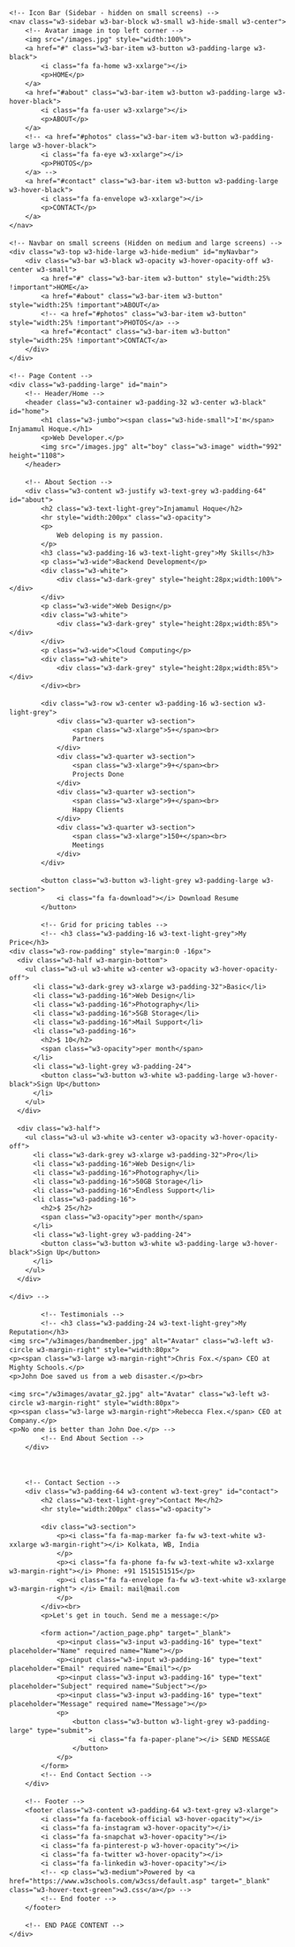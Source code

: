 <!DOCTYPE html>
<html>
<title>Portfolio | Injamamul Hoque</title>
<meta charset="UTF-8">
<meta name="viewport" content="width=device-width, initial-scale=1">
<link rel="stylesheet" href="https://www.w3schools.com/w3css/4/w3.css">
<link rel="stylesheet" href="https://fonts.googleapis.com/css?family=Montserrat">
<link rel="stylesheet" href="https://cdnjs.cloudflare.com/ajax/libs/font-awesome/4.7.0/css/font-awesome.min.css">
<style>
    body,
    h1,
    h2,
    h3,
    h4,
    h5,
    h6 {
        font-family: "Montserrat", sans-serif
    }

    .w3-row-padding img {
        margin-bottom: 12px
    }

    /* Set the width of the sidebar to 120px */
    .w3-sidebar {
        width: 120px;
        background: #222;
    }

    /* Add a left margin to the "page content" that matches the width of the sidebar (120px) */
    #main {
        margin-left: 120px
    }

    /* Remove margins from "page content" on small screens */
    @media only screen and (max-width: 600px) {
        #main {
            margin-left: 0
        }
    }
</style>

<body class="w3-black">

    <!-- Icon Bar (Sidebar - hidden on small screens) -->
    <nav class="w3-sidebar w3-bar-block w3-small w3-hide-small w3-center">
        <!-- Avatar image in top left corner -->
        <img src="/images.jpg" style="width:100%">
        <a href="#" class="w3-bar-item w3-button w3-padding-large w3-black">
            <i class="fa fa-home w3-xxlarge"></i>
            <p>HOME</p>
        </a>
        <a href="#about" class="w3-bar-item w3-button w3-padding-large w3-hover-black">
            <i class="fa fa-user w3-xxlarge"></i>
            <p>ABOUT</p>
        </a>
        <!-- <a href="#photos" class="w3-bar-item w3-button w3-padding-large w3-hover-black">
            <i class="fa fa-eye w3-xxlarge"></i>
            <p>PHOTOS</p>
        </a> -->
        <a href="#contact" class="w3-bar-item w3-button w3-padding-large w3-hover-black">
            <i class="fa fa-envelope w3-xxlarge"></i>
            <p>CONTACT</p>
        </a>
    </nav>

    <!-- Navbar on small screens (Hidden on medium and large screens) -->
    <div class="w3-top w3-hide-large w3-hide-medium" id="myNavbar">
        <div class="w3-bar w3-black w3-opacity w3-hover-opacity-off w3-center w3-small">
            <a href="#" class="w3-bar-item w3-button" style="width:25% !important">HOME</a>
            <a href="#about" class="w3-bar-item w3-button" style="width:25% !important">ABOUT</a>
            <!-- <a href="#photos" class="w3-bar-item w3-button" style="width:25% !important">PHOTOS</a> -->
            <a href="#contact" class="w3-bar-item w3-button" style="width:25% !important">CONTACT</a>
        </div>
    </div>

    <!-- Page Content -->
    <div class="w3-padding-large" id="main">
        <!-- Header/Home -->
        <header class="w3-container w3-padding-32 w3-center w3-black" id="home">
            <h1 class="w3-jumbo"><span class="w3-hide-small">I'm</span> Injamamul Hoque.</h1>
            <p>Web Developer.</p>
            <img src="/images.jpg" alt="boy" class="w3-image" width="992" height="1108">
        </header>

        <!-- About Section -->
        <div class="w3-content w3-justify w3-text-grey w3-padding-64" id="about">
            <h2 class="w3-text-light-grey">Injamamul Hoque</h2>
            <hr style="width:200px" class="w3-opacity">
            <p>
                Web deloping is my passion.
            </p>
            <h3 class="w3-padding-16 w3-text-light-grey">My Skills</h3>
            <p class="w3-wide">Backend Development</p>
            <div class="w3-white">
                <div class="w3-dark-grey" style="height:28px;width:100%"></div>
            </div>
            <p class="w3-wide">Web Design</p>
            <div class="w3-white">
                <div class="w3-dark-grey" style="height:28px;width:85%"></div>
            </div>
            <p class="w3-wide">Cloud Computing</p>
            <div class="w3-white">
                <div class="w3-dark-grey" style="height:28px;width:85%"></div>
            </div><br>

            <div class="w3-row w3-center w3-padding-16 w3-section w3-light-grey">
                <div class="w3-quarter w3-section">
                    <span class="w3-xlarge">5+</span><br>
                    Partners
                </div>
                <div class="w3-quarter w3-section">
                    <span class="w3-xlarge">9+</span><br>
                    Projects Done
                </div>
                <div class="w3-quarter w3-section">
                    <span class="w3-xlarge">9+</span><br>
                    Happy Clients
                </div>
                <div class="w3-quarter w3-section">
                    <span class="w3-xlarge">150+</span><br>
                    Meetings
                </div>
            </div>

            <button class="w3-button w3-light-grey w3-padding-large w3-section">
                <i class="fa fa-download"></i> Download Resume
            </button>

            <!-- Grid for pricing tables -->
            <!-- <h3 class="w3-padding-16 w3-text-light-grey">My Price</h3>
    <div class="w3-row-padding" style="margin:0 -16px">
      <div class="w3-half w3-margin-bottom">
        <ul class="w3-ul w3-white w3-center w3-opacity w3-hover-opacity-off">
          <li class="w3-dark-grey w3-xlarge w3-padding-32">Basic</li>
          <li class="w3-padding-16">Web Design</li>
          <li class="w3-padding-16">Photography</li>
          <li class="w3-padding-16">5GB Storage</li>
          <li class="w3-padding-16">Mail Support</li>
          <li class="w3-padding-16">
            <h2>$ 10</h2>
            <span class="w3-opacity">per month</span>
          </li>
          <li class="w3-light-grey w3-padding-24">
            <button class="w3-button w3-white w3-padding-large w3-hover-black">Sign Up</button>
          </li>
        </ul>
      </div>

      <div class="w3-half">
        <ul class="w3-ul w3-white w3-center w3-opacity w3-hover-opacity-off">
          <li class="w3-dark-grey w3-xlarge w3-padding-32">Pro</li>
          <li class="w3-padding-16">Web Design</li>
          <li class="w3-padding-16">Photography</li>
          <li class="w3-padding-16">50GB Storage</li>
          <li class="w3-padding-16">Endless Support</li>
          <li class="w3-padding-16">
            <h2>$ 25</h2>
            <span class="w3-opacity">per month</span>
          </li>
          <li class="w3-light-grey w3-padding-24">
            <button class="w3-button w3-white w3-padding-large w3-hover-black">Sign Up</button>
          </li>
        </ul>
      </div>
    
    </div> -->

            <!-- Testimonials -->
            <!-- <h3 class="w3-padding-24 w3-text-light-grey">My Reputation</h3>  
    <img src="/w3images/bandmember.jpg" alt="Avatar" class="w3-left w3-circle w3-margin-right" style="width:80px">
    <p><span class="w3-large w3-margin-right">Chris Fox.</span> CEO at Mighty Schools.</p>
    <p>John Doe saved us from a web disaster.</p><br>
    
    <img src="/w3images/avatar_g2.jpg" alt="Avatar" class="w3-left w3-circle w3-margin-right" style="width:80px">
    <p><span class="w3-large w3-margin-right">Rebecca Flex.</span> CEO at Company.</p>
    <p>No one is better than John Doe.</p> -->
            <!-- End About Section -->
        </div>



        <!-- Contact Section -->
        <div class="w3-padding-64 w3-content w3-text-grey" id="contact">
            <h2 class="w3-text-light-grey">Contact Me</h2>
            <hr style="width:200px" class="w3-opacity">

            <div class="w3-section">
                <p><i class="fa fa-map-marker fa-fw w3-text-white w3-xxlarge w3-margin-right"></i> Kolkata, WB, India
                </p>
                <p><i class="fa fa-phone fa-fw w3-text-white w3-xxlarge w3-margin-right"></i> Phone: +91 1515151515</p>
                <p><i class="fa fa-envelope fa-fw w3-text-white w3-xxlarge w3-margin-right"> </i> Email: mail@mail.com
                </p>
            </div><br>
            <p>Let's get in touch. Send me a message:</p>

            <form action="/action_page.php" target="_blank">
                <p><input class="w3-input w3-padding-16" type="text" placeholder="Name" required name="Name"></p>
                <p><input class="w3-input w3-padding-16" type="text" placeholder="Email" required name="Email"></p>
                <p><input class="w3-input w3-padding-16" type="text" placeholder="Subject" required name="Subject"></p>
                <p><input class="w3-input w3-padding-16" type="text" placeholder="Message" required name="Message"></p>
                <p>
                    <button class="w3-button w3-light-grey w3-padding-large" type="submit">
                        <i class="fa fa-paper-plane"></i> SEND MESSAGE
                    </button>
                </p>
            </form>
            <!-- End Contact Section -->
        </div>

        <!-- Footer -->
        <footer class="w3-content w3-padding-64 w3-text-grey w3-xlarge">
            <i class="fa fa-facebook-official w3-hover-opacity"></i>
            <i class="fa fa-instagram w3-hover-opacity"></i>
            <i class="fa fa-snapchat w3-hover-opacity"></i>
            <i class="fa fa-pinterest-p w3-hover-opacity"></i>
            <i class="fa fa-twitter w3-hover-opacity"></i>
            <i class="fa fa-linkedin w3-hover-opacity"></i>
            <!-- <p class="w3-medium">Powered by <a href="https://www.w3schools.com/w3css/default.asp" target="_blank" class="w3-hover-text-green">w3.css</a></p> -->
            <!-- End footer -->
        </footer>

        <!-- END PAGE CONTENT -->
    </div>

</body>

</html>
